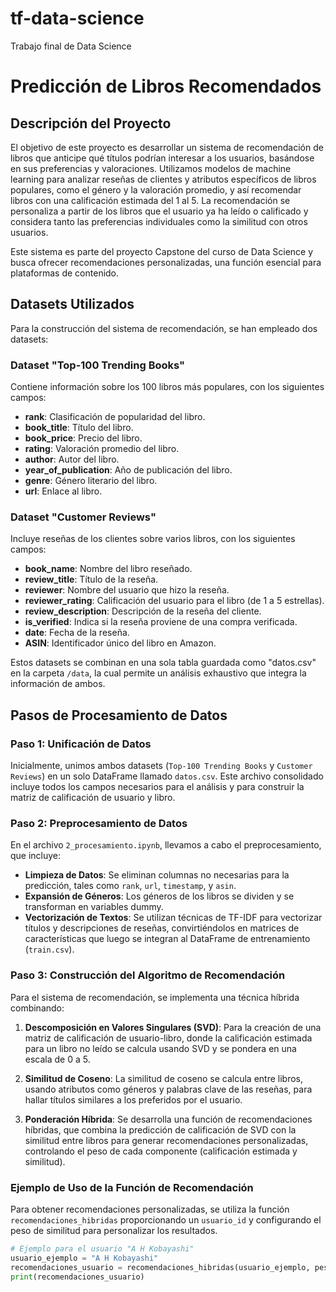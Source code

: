 # tf-data-science
Trabajo final de Data Science

# Predicción de Libros Recomendados

## Descripción del Proyecto

El objetivo de este proyecto es desarrollar un sistema de recomendación de libros que anticipe qué títulos podrían interesar a los usuarios, basándose en sus preferencias y valoraciones. Utilizamos modelos de machine learning para analizar reseñas de clientes y atributos específicos de libros populares, como el género y la valoración promedio, y así recomendar libros con una calificación estimada del 1 al 5. La recomendación se personaliza a partir de los libros que el usuario ya ha leído o calificado y considera tanto las preferencias individuales como la similitud con otros usuarios.

Este sistema es parte del proyecto Capstone del curso de Data Science y busca ofrecer recomendaciones personalizadas, una función esencial para plataformas de contenido.

## Datasets Utilizados

Para la construcción del sistema de recomendación, se han empleado dos datasets:

### Dataset "Top-100 Trending Books"
Contiene información sobre los 100 libros más populares, con los siguientes campos:

- **rank**: Clasificación de popularidad del libro.
- **book_title**: Título del libro.
- **book_price**: Precio del libro.
- **rating**: Valoración promedio del libro.
- **author**: Autor del libro.
- **year_of_publication**: Año de publicación del libro.
- **genre**: Género literario del libro.
- **url**: Enlace al libro.

### Dataset "Customer Reviews"
Incluye reseñas de los clientes sobre varios libros, con los siguientes campos:

- **book_name**: Nombre del libro reseñado.
- **review_title**: Título de la reseña.
- **reviewer**: Nombre del usuario que hizo la reseña.
- **reviewer_rating**: Calificación del usuario para el libro (de 1 a 5 estrellas).
- **review_description**: Descripción de la reseña del cliente.
- **is_verified**: Indica si la reseña proviene de una compra verificada.
- **date**: Fecha de la reseña.
- **ASIN**: Identificador único del libro en Amazon.

Estos datasets se combinan en una sola tabla guardada como "datos.csv" en la carpeta `/data`, la cual permite un análisis exhaustivo que integra la información de ambos.

## Pasos de Procesamiento de Datos

### Paso 1: Unificación de Datos
Inicialmente, unimos ambos datasets (`Top-100 Trending Books` y `Customer Reviews`) en un solo DataFrame llamado `datos.csv`. Este archivo consolidado incluye todos los campos necesarios para el análisis y para construir la matriz de calificación de usuario y libro.

### Paso 2: Preprocesamiento de Datos
En el archivo `2_procesamiento.ipynb`, llevamos a cabo el preprocesamiento, que incluye:

- **Limpieza de Datos**: Se eliminan columnas no necesarias para la predicción, tales como `rank`, `url`, `timestamp`, y `asin`.
- **Expansión de Géneros**: Los géneros de los libros se dividen y se transforman en variables dummy.
- **Vectorización de Textos**: Se utilizan técnicas de TF-IDF para vectorizar títulos y descripciones de reseñas, convirtiéndolos en matrices de características que luego se integran al DataFrame de entrenamiento (`train.csv`).

### Paso 3: Construcción del Algoritmo de Recomendación
Para el sistema de recomendación, se implementa una técnica híbrida combinando:

1. **Descomposición en Valores Singulares (SVD)**: Para la creación de una matriz de calificación de usuario-libro, donde la calificación estimada para un libro no leído se calcula usando SVD y se pondera en una escala de 0 a 5.
  
2. **Similitud de Coseno**: La similitud de coseno se calcula entre libros, usando atributos como géneros y palabras clave de las reseñas, para hallar títulos similares a los preferidos por el usuario. 

3. **Ponderación Híbrida**: Se desarrolla una función de recomendaciones híbridas, que combina la predicción de calificación de SVD con la similitud entre libros para generar recomendaciones personalizadas, controlando el peso de cada componente (calificación estimada y similitud).

### Ejemplo de Uso de la Función de Recomendación
Para obtener recomendaciones personalizadas, se utiliza la función `recomendaciones_hibridas` proporcionando un `usuario_id` y configurando el peso de similitud para personalizar los resultados.

```python
# Ejemplo para el usuario "A H Kobayashi"
usuario_ejemplo = "A H Kobayashi"
recomendaciones_usuario = recomendaciones_hibridas(usuario_ejemplo, peso_similitud=0.8)
print(recomendaciones_usuario)

